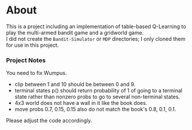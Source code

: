 # About
This is a project including an implementation of table-based Q-Learning to play the multi-armed bandit game and a gridworld game.<br>
I did not create the ```Bandit-Simulator``` or ```MDP``` directories; I only cloned them for use in this project.

### Project Notes
You need to fix Wumpus.<br>
- clip between 1 and 10 should be between 0 and 9.<br>
- terminal states p() should return probability of 1 of going to a terminal state rather than nonzero probs to go to several non-terminal states.<br>
- 4x3 world does not have a wall in it like the book does.<br>
- move probs 0.7, 0.15, 0.15 also do not match the book's 0.8, 0.1, 0.1.<br>

Please adjust the code accordingly.<br>